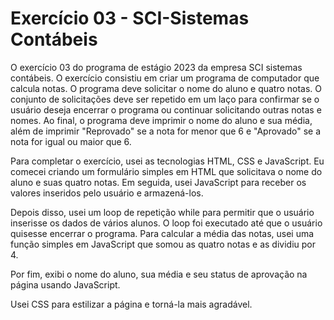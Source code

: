 # Exercício 03 - SCI-Sistemas Contábeis

O exercício 03 do programa de estágio 2023 da empresa SCI sistemas contábeis. O exercício consistiu em criar um programa de computador que calcula notas. 
O programa deve solicitar o nome do aluno e quatro notas. O conjunto de solicitações deve ser repetido em um laço para confirmar se o usuário deseja encerrar o
programa ou continuar solicitando outras notas e nomes. Ao final, o programa deve imprimir o nome do aluno e sua média, além de imprimir "Reprovado" se a nota 
for menor que 6 e "Aprovado" se a nota for igual ou maior que 6.

Para completar o exercício, usei as tecnologias HTML, CSS e JavaScript. Eu comecei criando um formulário simples em HTML que solicitava o nome do aluno e suas 
quatro notas. Em seguida, usei JavaScript para receber os valores inseridos pelo usuário e armazená-los.

Depois disso, usei um loop de repetição while para permitir que o usuário inserisse os dados de vários alunos. O loop foi executado até que o usuário quisesse 
encerrar o programa. Para calcular a média das notas, usei uma função simples em JavaScript que somou as quatro notas e as dividiu por 4.

Por fim, exibi o nome do aluno, sua média e seu status de aprovação na página usando JavaScript. 

Usei CSS para estilizar a página e torná-la mais agradável.

